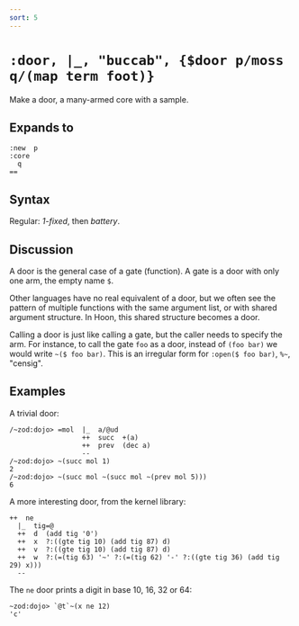 ```yaml
---
sort: 5
---
```


# `:door, |_, "buccab", {$door p/moss q/(map term foot)}`

Make a door, a many-armed core with a sample.

## Expands to

```
:new  p
:core 
  q
==
```

## Syntax

Regular: *1-fixed*, then *battery*.

## Discussion

A door is the general case of a gate (function).  A gate is a
door with only one arm, the empty name `$`.

Other languages have no real equivalent of a door, but we often
see the pattern of multiple functions with the same argument
list, or with shared argument structure.  In Hoon, this shared
structure becomes a door.

Calling a door is just like calling a gate, but the caller needs
to specify the arm.  For instance, to call the gate `foo` as a
door, instead of `(foo bar)` we would write `~($ foo bar)`.  This
is an irregular form for `:open($ foo bar)`, `%~`, "censig".

## Examples

A trivial door:

```
/~zod:dojo> =mol  |_  a/@ud
                  ++  succ  +(a)
                  ++  prev  (dec a)
                  --
/~zod:dojo> ~(succ mol 1)
2
/~zod:dojo> ~(succ mol ~(succ mol ~(prev mol 5)))
6
```

A more interesting door, from the kernel library:

```
++  ne
  |_  tig=@
  ++  d  (add tig '0')
  ++  x  ?:((gte tig 10) (add tig 87) d)
  ++  v  ?:((gte tig 10) (add tig 87) d)
  ++  w  ?:(=(tig 63) '~' ?:(=(tig 62) '-' ?:((gte tig 36) (add tig 29) x)))
  --
```

The `ne` door prints a digit in base 10, 16, 32 or 64:

```
~zod:dojo> `@t`~(x ne 12)
'c'
```
